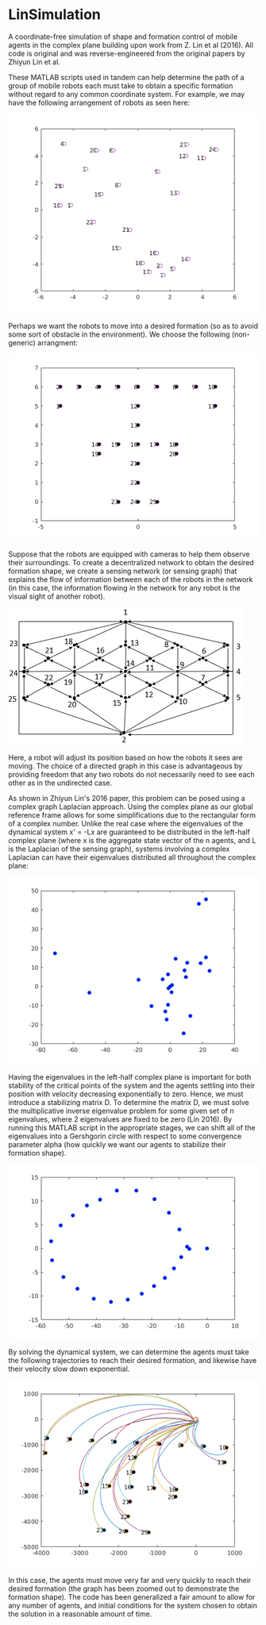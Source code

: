 # LinSimulation
A coordinate-free simulation of shape and formation control of mobile agents in the complex plane building upon work from Z. Lin et al (2016). All code is original and was reverse-engineered from the original papers by Zhiyun Lin et al.

These MATLAB scripts used in tandem can help determine the path of a group of mobile robots each must take to obtain a specific formation without regard to any common coordinate system. For example, we may have the following arrangement of robots as seen here:

![Initial positions of the robots](img/initialCondition.png?raw=true "Initial positions of the robots")

Perhaps we want the robots to move into a desired formation (so as to avoid some sort of obstacle in the environment). We choose the following (non-generic) arrangment:

![Desired Double T Configuration](img/doubleTConf.png?raw=true "The formation we want the robots to move into")

Suppose that the robots are equipped with cameras to help them observe their surroundings. To create a decentralized network to obtain the desired formation shape, we create a sensing network (or sensing graph) that explains the flow of information between each of the robots in the network (in this case, the information flowing in the network for any robot is the visual sight of another robot). 

![Sensor network of robots](img/sensingGraphSim.png?raw=true "The sensing graph of the network of robots")

Here, a robot will adjust its position based on how the robots it sees are moving. The choice of a directed graph in this case is advantageous by providing freedom that any two robots do not necessarily need to see each other as in the undirected case.

As shown in Zhiyun Lin's 2016 paper, this problem can be posed using a complex graph Laplacian approach. Using the complex plane as our global reference frame allows for some simplifications due to the rectangular form of a complex number. Unlike the real case where the eigenvalues of the dynamical system x' = -Lx are guaranteed to be distributed in the left-half complex plane (where x is the aggregate state vector of the n agents, and L is the Laplacian of the sensing graph), systems involving a complex Laplacian can have their eigenvalues distributed all throughout the complex plane:

![Eigenvalue Distribution precontrol](img/eigDistNegL.png?raw=true "Eigenvalue distribution of z = -Lz")

Having the eigenvalues in the left-half complex plane is important for both stability of the critical points of the system and the agents settling into their position with velocity decreasing exponentially to zero. Hence, we must introduce a stabilizing matrix D. To determine the matrix D, we must solve the multiplicative inverse eigenvalue problem for some given set of n eigenvalues, where 2 eigenvalues are fixed to be zero (Lin 2016). By running this MATLAB script in the appropriate stages, we can shift all of the eigenvalues into a Gershgorin circle with respect to some convergence parameter alpha (how quickly we want our agents to stabilize their formation shape).

![Eigenvalue Distribution with control](img/eigDistNegDL.png?raw=true "Eigenvalue distribution of z = -DLz")

By solving the dynamical system, we can determine the agents must take the following trajectories to reach their desired formation, and likewise have their velocity slow down exponential.

![Trajectories of the robots](img/trajectories.png?raw=true "The trajectories of the robots to reach the desired formation (zoomed out for clarity)")

In this case, the agents must move very far and very quickly to reach their desired formation (the graph has been zoomed out to demonstrate the formation shape). The code has been generalized a fair amount to allow for any number of agents, and initial conditions for the system chosen to obtain the solution in a reasonable amount of time.
